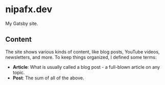 # nipafx.dev

My Gatsby site.

## Content

The site shows various kinds of content, like blog posts, YouTube videos, newsletters, and more.
To keep things organized, I defined some terms:

* **Article**: What is usually called a blog post - a full-blown article on any topic.
* **Post**: The sum of all of the above.
